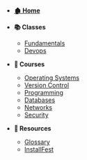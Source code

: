 - **[🏚 Home](/_home.md)**
- **📚 Classes**
    - [Fundamentals](/classes/fundamentals/_home.md)
    - [Devops](/classes/devops/_home.md)
- **📖 Courses**
    - [Operating Systems](/courses/os/_home.md)
    - [Version Control](/courses/version-control/_home.md)
    - [Programming](/courses/programming/_home.md)
    - [Databases](/courses/databases/_home.md)
    - [Networks](/courses/networks/_home.md)
    - [Security](/courses/security/_home.md)

- **🧰 Resources**
    - [Glossary](/resources/glossary.md)
    - [InstallFest](/resources/setup/installFest.md)
    